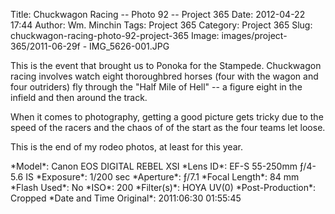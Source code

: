 Title: Chuckwagon Racing -- Photo 92 -- Project 365
Date: 2012-04-22 17:44
Author: Wm. Minchin
Tags: Project 365
Category: Project 365
Slug: chuckwagon-racing-photo-92-project-365
Image: images/project-365/2011-06-29f - IMG_5626-001.JPG

This is the event that brought us to Ponoka for the Stampede. Chuckwagon racing
involves watch eight thoroughbred horses (four with the wagon and four
outriders) fly through the "Half Mile of Hell" -- a figure eight in the infield
and then around the track.

When it comes to photography, getting a good picture gets tricky due to the
speed of the racers and the chaos of of the start as the four teams let loose.

<!-- read more -->

This is the end of my rodeo photos, at least for this year.

<div markdown=1 class="photo-infobox">
*Model*: Canon EOS DIGITAL REBEL XSI  
*Lens ID*: EF-S 55-250mm ƒ/4-5.6 IS  
*Exposure*: 1/200 sec  
*Aperture*: ƒ/7.1  
*Focal Length*: 84 mm  
*Flash Used*: No  
*ISO*: 200  
*Filter(s)*: HOYA UV(0)  
*Post-Production*: Cropped  
*Date and Time Original*: 2011:06:30 01:55:45
</div>

